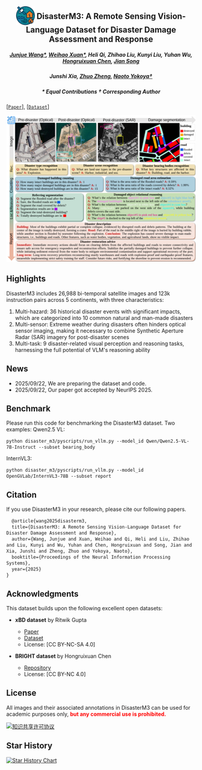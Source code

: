 <h2 align="center">
  <img
    src="https://github.com/Junjue-Wang/resources/blob/main/DisasterM3/icon.png?raw=true"
    alt="Disaster icon"
    height="50"
    style="vertical-align:-16px;"
  />
  DisasterM3: A Remote Sensing Vision-Language Dataset for Disaster Damage Assessment and Response
</h2>

<h5 align="center"><a href="https://junjue-wang.github.io/homepage/">Junjue Wang*</a>,
<a href="https://weihaoxuan.com">Weihao Xuan*</a>,
Heli Qi, Zhihao Liu, Kunyi Liu, Yuhan Wu, <a href="https://chrx97.com/"> Hongruixuan Chen</a>,
<a href="https://jtrneo.github.io/"> Jian Song</a></h5>
<h5 align="center">
Junshi Xia, <a href="https://zhuozheng.top/">Zhuo Zheng</a>, <a href="https://naotoyokoya.com/">Naoto Yokoya†</a></h5>

<h5 align="center">
* Equal Contributions
† Corresponding Author</h5>

[[`Paper`](https://arxiv.org/abs/2505.21089)],
[[`Dataset`](https://forms.gle/APQpmyuThh28HsJdA)]


<div align="center">
  <img src="https://github.com/Junjue-Wang/resources/blob/main/DisasterM3/task_taxonomy.png?raw=true">
</div>

## Highlights
DisasterM3 includes 26,988 bi-temporal satellite images and 123k instruction pairs across 5 continents, with three characteristics:
1. Multi-hazard: 36 historical disaster events with significant impacts, which are categorized into 10 common natural and man-made disasters
2. Multi-sensor: Extreme weather during disasters often hinders optical sensor imaging, making it necessary to combine Synthetic Aperture Radar (SAR) imagery for post-disaster scenes
3. Multi-task: 9 disaster-related visual perception and reasoning tasks, harnessing the full potential of VLM's reasoning ability


## News
- 2025/09/22, We are preparing the dataset and code.
- 2025/09/22, Our paper got accepted by NeurIPS 2025.


## Benchmark

Please run this code for benchmarking the DisasterM3 dataset.
Two examples:
Qwen2.5 VL:
```
python disaster_m3/pyscripts/run_vllm.py --model_id Qwen/Qwen2.5-VL-7B-Instruct --subset bearing_body
```
InternVL3:
```
python disaster_m3/pyscripts/run_vllm.py --model_id OpenGVLab/InternVL3-78B --subset report
```


## Citation
If you use DisasterM3 in your research, please cite our following papers.
```text
  @article{wang2025disasterm3,
  title={DisasterM3: A Remote Sensing Vision-Language Dataset for Disaster Damage Assessment and Response},
  author={Wang, Junjue and Xuan, Weihao and Qi, Heli and Liu, Zhihao and Liu, Kunyi and Wu, Yuhan and Chen, Hongruixuan and Song, Jian and Xia, Junshi and Zheng, Zhuo and Yokoya, Naoto},
  booktitle={Proceedings of the Neural Information Processing Systems},
  year={2025}
}
```

## Acknowledgments
This dataset builds upon the following excellent open datasets:
- **xBD dataset** by Ritwik Gupta
  - [Paper](https://openaccess.thecvf.com/content_CVPRW_2019/html/cv4gc/Gupta_Creating_xBD_A_Dataset_for_Assessing_Building_Damage_from_Satellite_CVPRW_2019_paper.html)
  - [Dataset](https://xview2.org/dataset)
  - License: [CC BY-NC-SA 4.0]

- **BRIGHT dataset** by Hongruixuan Chen
  - [Repository](https://github.com/ChenHongruixuan/BRIGHT)
  - License: [CC BY-NC 4.0]


## License
All images and their associated annotations in DisasterM3 can be used for academic purposes only,
<font color="red"><b> but any commercial use is prohibited.</b></font>

<a rel="license" href="https://creativecommons.org/licenses/by-nc-sa/4.0/deed.en">
<img alt="知识共享许可协议" style="border-width:0" src="https://i.creativecommons.org/l/by-nc-sa/4.0/88x31.png" /></a>

## Star History

[![Star History Chart](https://api.star-history.com/svg?repos=Junjue-Wang/DisasterM3&type=Date)](https://www.star-history.com/#Junjue-Wang/DisasterM3&Date)
